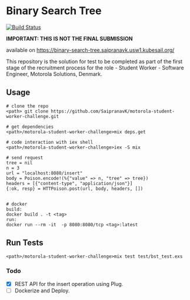 # Binary Search Tree
[![Build Status](https://travis-ci.com/SaipranavK/motorola-student-worker-challenge.svg?token=yuqgzcJWYEqqx9oxnxVc&branch=bst-rest)](https://travis-ci.com/github/SaipranavK/motorola-student-worker-challenge)

<b>IMPORTANT: THIS IS NOT THE FINAL SUBMISSION</b>

available on https://binary-search-tree.saipranavk.usw1.kubesail.org/

This repository is the solution for test to be completed as part of the first stage of the recruitment process for the role - Student Worker - Software Engineer, Motorola Solutions, Denmark.


## Usage

```
# clone the repo
<path> git clone https://github.com/SaipranavK/motorola-student-worker-challenge.git

# get dependencies
<path>/motorola-student-worker-challenge>mix deps.get

# code interaction with iex shell
<path>/motorola-student-worker-challenge>iex -S mix

# send request
tree = nil
n = 3
url = "localhost:8080/insert"
body = Poison.encode!(%{"value" => n, "tree" => tree})
headers = [{"content-type", "application/json"}]
{:ok, resp} = HTTPoison.post(url, body, headers, [])


# docker
build:
docker build . -t <tag>
run:
docker run --rm -it  -p 8080:8080/tcp <tag>:latest
```

## Run Tests

```
<path>/motorola-student-worker-challenge>mix test test/bst_test.exs
```

### Todo
- [x] REST API for the insert operation using Plug.
- [ ] Dockerize and Deploy.
